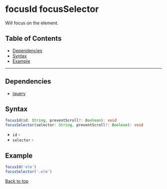 # focusId focusSelector
Will focus on the element.
## Table of Contents
- [Dependencies](#dependencies)
- [Syntax](#syntax)
- [Example](#example)
---

## Dependencies
- [jquery](dependencies.md#jquery)
## Syntax
```typescript
focusId(id: String, preventScroll?: Boolean): void
focusSelector(selector: String, preventScroll?: Boolean): void
```
- `id` - 
- `selector` - 
## Example
```js
focusId('elm')
focusSelector('.elm')
```
[Back to top](#)